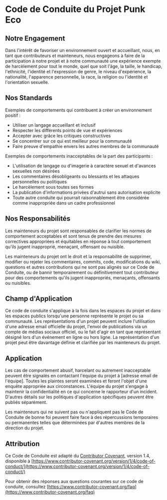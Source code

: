 # Code de Conduite du Projet Punk Eco

## Notre Engagement

Dans l'intérêt de favoriser un environnement ouvert et accueillant, nous, en tant que contributeurs et mainteneurs, nous engageons à faire de la participation à notre projet et à notre communauté une expérience exempte de harcèlement pour tout le monde, quel que soit l'âge, la taille, le handicap, l'ethnicité, l'identité et l'expression de genre, le niveau d'expérience, la nationalité, l'apparence personnelle, la race, la religion ou l'identité et l'orientation sexuelle.

## Nos Standards

Exemples de comportements qui contribuent à créer un environnement positif :

- Utiliser un langage accueillant et inclusif
- Respecter les différents points de vue et expériences
- Accepter avec grâce les critiques constructives
- Se concentrer sur ce qui est meilleur pour la communauté
- Faire preuve d'empathie envers les autres membres de la communauté

Exemples de comportements inacceptables de la part des participants :

- L'utilisation de langage ou d'imagerie à caractère sexuel et d'avances sexuelles non désirées
- Les commentaires désobligeants ou blessants et les attaques personnelles ou politiques
- Le harcèlement sous toutes ses formes
- La publication d'informations privées d'autrui sans autorisation explicite
- Toute autre conduite qui pourrait raisonnablement être considérée comme inappropriée dans un cadre professionnel

## Nos Responsabilités

Les mainteneurs du projet sont responsables de clarifier les normes de comportement acceptables et sont tenus de prendre des mesures correctives appropriées et équitables en réponse à tout comportement qu'ils jugent inapproprié, menaçant, offensant ou nuisible.

Les mainteneurs du projet ont le droit et la responsabilité de supprimer, modifier ou rejeter les commentaires, commits, code, modifications du wiki, questions et autres contributions qui ne sont pas alignés sur ce Code de Conduite, ou de bannir temporairement ou définitivement tout contributeur pour des comportements qu'ils jugent inappropriés, menaçants, offensants ou nuisibles.

## Champ d'Application

Ce code de conduite s'applique à la fois dans les espaces du projet et dans les espaces publics lorsqu'une personne représente le projet ou sa communauté. Les représentations d'un projet peuvent inclure l'utilisation d'une adresse email officielle du projet, l'envoi de publications via un compte de médias sociaux officiel, ou le fait d'agir en tant que représentant désigné lors d'un événement en ligne ou hors ligne. La représentation d'un projet peut être davantage définie et clarifiée par les mainteneurs du projet.

## Application

Les cas de comportement abusif, harcelant ou autrement inacceptable peuvent être signalés en contactant l'équipe du projet à [adresse email de l'équipe]. Toutes les plaintes seront examinées et feront l'objet d'une enquête appropriée aux circonstances. L'équipe du projet s'engage à maintenir la confidentialité en ce qui concerne le rapporteur d'un incident. D'autres détails sur les politiques d'application spécifiques peuvent être publiés séparément.

Les mainteneurs qui ne suivent pas ou n'appliquent pas le Code de Conduite de bonne foi peuvent faire face à des répercussions temporaires ou permanentes telles que déterminées par d'autres membres de la direction du projet.

## Attribution

Ce Code de Conduite est adapté du [Contributor Covenant][homepage], version 1.4, disponible à [https://www.contributor-covenant.org/version/1/4/code-of-conduct/](https://www.contributor-covenant.org/version/1/4/code-of-conduct/)

[homepage]: https://www.contributor-covenant.org

Pour obtenir des réponses aux questions courantes sur ce code de conduite, consultez [https://www.contributor-covenant.org/faq](https://www.contributor-covenant.org/faq)
